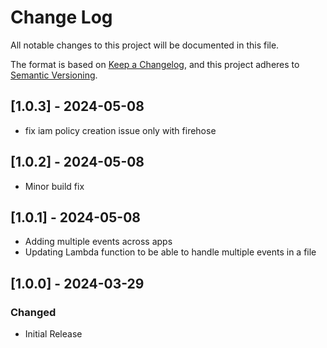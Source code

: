 # Change Log
All notable changes to this project will be documented in this file.

The format is based on [Keep a Changelog](https://keepachangelog.com/en/1.0.0/),
and this project adheres to [Semantic Versioning](https://semver.org/spec/v2.0.0.html).

## [1.0.3] - 2024-05-08
- fix iam policy creation issue only with firehose

## [1.0.2] - 2024-05-08
- Minor build fix

## [1.0.1] - 2024-05-08
- Adding multiple events across apps
- Updating Lambda function to be able to handle multiple events in a file

## [1.0.0] - 2024-03-29

### Changed
- Initial Release
